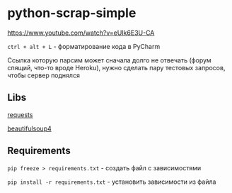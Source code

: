 # python-scrap-simple

https://www.youtube.com/watch?v=eUIk6E3U-CA

`ctrl + alt + L` - форматирование кода в PyCharm

Ссылка которую парсим может сначала долго не отвечать (форум спящий, что-то вроде Heroku), нужно сделать пару тестовых запросов, чтобы сервер поднялся

## Libs

[requests](https://2.python-requests.org/en/master/)

[beautifulsoup4](https://pypi.org/project/beautifulsoup4/)

## Requirements

`pip freeze > requirements.txt` - создать файл с зависимостями

`pip install -r requirements.txt` - установить зависимости из файла